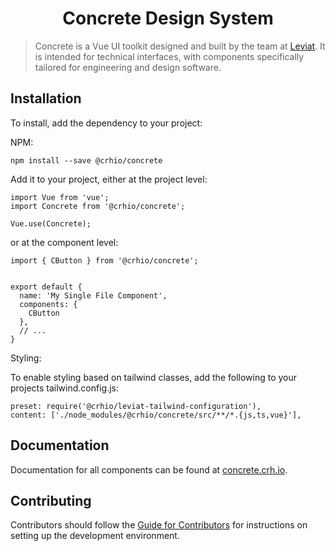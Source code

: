 <h1 align="center">
  Concrete Design System
</h1>

> Concrete is a Vue UI toolkit designed and built by the team at [Leviat](https://www.leviat.com).
> It is intended for technical interfaces, with components specifically tailored
> for engineering and design software.

## Installation

To install, add the dependency to your project:

NPM:
```
npm install --save @crhio/concrete
```

Add it to your project, either at the project level:
```
import Vue from 'vue';
import Concrete from '@crhio/concrete';

Vue.use(Concrete);
```

or at the component level:
```
import { CButton } from '@crhio/concrete';


export default {
  name: 'My Single File Component',
  components: {
    CButton
  },
  // ...
}
```

Styling:

To enable styling based on tailwind classes, add the following to your projects tailwind.config.js:

```
preset: require('@crhio/leviat-tailwind-configuration'),
content: ['./node_modules/@crhio/concrete/src/**/*.{js,ts,vue}'],
```

## Documentation

Documentation for all components can be found at [concrete.crh.io](https://concrete.crh.io).


## Contributing

Contributors should follow the [Guide for Contributors](/CONTRIBUTORS.md) for instructions on setting up the development environment.